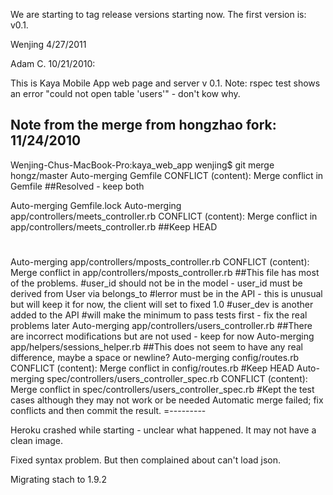 We are starting to tag release versions starting now.
The first version is: v0.1.

Wenjing 4/27/2011


Adam C. 10/21/2010:

This is Kaya Mobile App web page and server v 0.1.
Note: rspec test shows an error "could not open table 'users'" - don't kow why.

Note from the merge from hongzhao fork: 11/24/2010
-------
Wenjing-Chus-MacBook-Pro:kaya_web_app wenjing$ git merge hongz/master
Auto-merging Gemfile
CONFLICT (content): Merge conflict in Gemfile
##Resolved - keep both

Auto-merging Gemfile.lock
Auto-merging app/controllers/meets_controller.rb
CONFLICT (content): Merge conflict in app/controllers/meets_controller.rb
##Keep HEAD
#
Auto-merging app/controllers/mposts_controller.rb
CONFLICT (content): Merge conflict in app/controllers/mposts_controller.rb
##This file has most of the problems.
#user_id should not be in the model - user_id must be derived from User via belongs_to
#lerror must be in the API - this is unusual but will keep it for now, the client will set to fixed 1.0
#user_dev is another added to the API
#will make the minimum to pass tests first - fix the real problems later
Auto-merging app/controllers/users_controller.rb
##There are incorrect modifications but are not used - keep for now
Auto-merging app/helpers/sessions_helper.rb
##This does not seem to have any real difference, maybe a space or newline?
Auto-merging config/routes.rb
CONFLICT (content): Merge conflict in config/routes.rb
#Keep HEAD
Auto-merging spec/controllers/users_controller_spec.rb
CONFLICT (content): Merge conflict in spec/controllers/users_controller_spec.rb
#Kept the test cases although they may not work or be needed
Automatic merge failed; fix conflicts and then commit the result.
=---------

Heroku crashed while starting - unclear what happened. It may not have a clean image.

Fixed syntax problem. But then complained about can't load json.

Migrating stach to 1.9.2
